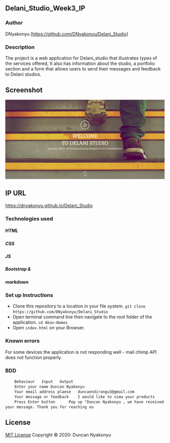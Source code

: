 ## Delani_Studio_Week3_IP

### Author

DNyakonyu [https://github.com/DNyakonyu/Delani_Studio]

### Description

The project is a web application for Delani_studio that illustrates types of the services offered, It also has information about the studio, a portfolio section and a form that allows users to send their messages and feedback to Delani studios.


## Screenshot

![](https://github.com/DNyakonyu/Delani_Studio/blob/master/images/screenshot.jpg)

## IP URL

https://dnyakonyu.github.io/Delani_Studio

### Technologies used

##### HTML
##### CSS
##### JS
##### Bootstrap &
##### markdown




### Set up Instructions


- Clone this repository to a location in your file system. `git clone https://github.com/DNyakonyu/Delani_Studio`
- Open terminal command line then navigate to the root folder of the application. `cd Akan-Names`
- Open `index.html` on your Browser.


### Known errors

 For some devices the application is not responding well - mail chimp API does not function properly.

### BDD


		Behaviour	Input	Output
		Enter your name	Duncan Nyakonyu
		Your email address plaese	duncanndirangu3@gmail.com
		Your message or feedback	I would like to view your products
		Press Enter button		Pop up "Duncan Nyakonyu , we have received your message. Thank you for reaching ou


## License
[MIT License](https://choosealicense.com/licenses/mit/) Copyright © 2020: Duncan Nyakonyu
